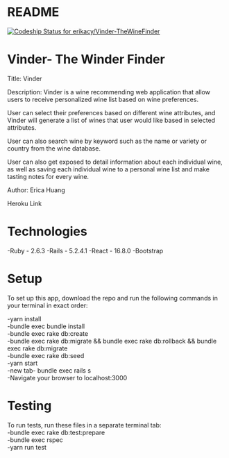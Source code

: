 # README

[![Codeship Status for erikacy/Vinder-TheWineFinder](https://app.codeship.com/projects/aedaeef0-2e55-0138-370e-6eb55da84966/status?branch=master)](https://app.codeship.com/projects/384832)

# Vinder- The Winder Finder

Title: Vinder


Description: Vinder is a wine recommending web application that allow users
to receive personalized wine list based on wine preferences.

User can select their preferences based on different wine attributes, and Vinder will generate a list of wines that user would like based in selected attributes.

User can also search wine by keyword such as the name or variety or country from the wine database.

User can also get exposed to detail information about each individual wine, as well as saving each individual wine to a personal wine list and make tasting notes for every wine.

Author: Erica Huang

Heroku Link

# Technologies

-Ruby - 2.6.3
-Rails - 5.2.4.1
-React - 16.8.0
-Bootstrap


# Setup

To set up this app, download the repo and run the following commands in your terminal in exact order:

-yarn install<br />
-bundle exec bundle install<br />
-bundle exec rake db:create<br />
-bundle exec rake db:migrate && bundle exec rake db:rollback && bundle exec rake db:migrate<br />
-bundle exec rake db:seed<br />
-yarn start<br />
-new tab- bundle exec rails s<br />
-Navigate your browser to localhost:3000

# Testing

To run tests, run these files in a separate terminal tab:<br />
-bundle exec rake db:test:prepare<br />
-bundle exec rspec<br />
-yarn run test
